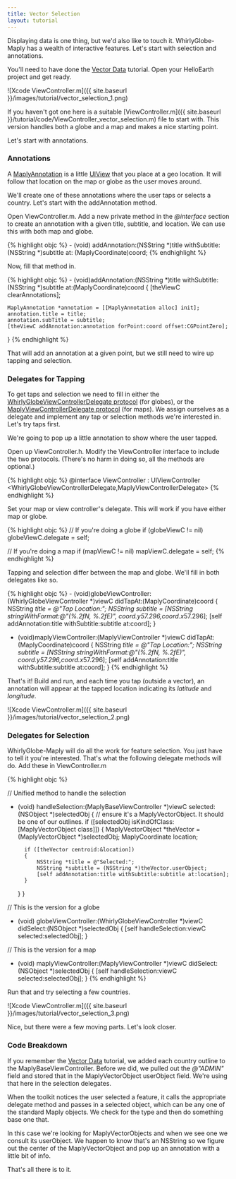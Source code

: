 ```yaml
---
title: Vector Selection
layout: tutorial
---
```


Displaying data is one thing, but we'd also like to touch it.  WhirlyGlobe-Maply has a wealth of interactive features.  Let's start with selection and annotations.

You'll need to have done the [Vector Data](adding_vector_data.html) tutorial.  Open your HelloEarth project and get ready.

![Xcode ViewController.m]({{ site.baseurl }}/images/tutorial/vector_selection_1.png)

If you haven't got one here is a suitable [ViewController.m]({{ site.baseurl }}/tutorial/code/ViewController_vector_selection.m) file to start with.  This version handles both a globe and a map and makes a nice starting point.

Let's start with annotations.

### Annotations

A <a href= "{{ site.baseurl }}/reference/ios_2_3/Classes/MaplyAnnotation.html" target="_blank">MaplyAnnotation</a> is a little <a href= "https://developer.apple.com/library/ios/documentation/uikit/reference/UIView_Class/index.html" target="_blank">UIView</a> that you place at a geo location.  It will follow that location on the map or globe as the user moves around.

We'll create one of these annotations where the user taps or selects a country.  Let's start with the addAnnotation method.

Open ViewController.m. Add a new private method in the _@interface_ section to create an annotation with a given title, subtitle, and location.  We can use this with both map and globe.

{% highlight objc %}
­- (void) addAnnotation:(NSString *)title withSubtitle:(NSString *)subtitle at: (MaplyCoordinate)coord;
{% endhighlight %}

Now, fill that method in.

{% highlight objc %}
­- (void)addAnnotation:(NSString *)title withSubtitle:(NSString *)subtitle at:(MaplyCoordinate)coord
{
    [theViewC clearAnnotations];

    MaplyAnnotation *annotation = [[MaplyAnnotation alloc] init];
    annotation.title = title;
    annotation.subTitle = subtitle;
    [theViewC addAnnotation:annotation forPoint:coord offset:CGPointZero];
}
{% endhighlight %}

That will add an annotation at a given point, but we still need to wire up tapping and selection.

### Delegates for Tapping

To get taps and selection we need to fill in either the <a href= "{{ site.baseurl }}/reference/ios_2_3/Protocols/MaplyViewControllerDelegate.html" target="_blank">WhirlyGlobeViewControllerDelegate protocol</a> (for globes), or the <a href= "{{ site.baseurl }}/reference/ios_2_3/Protocols/WhirlyGlobeViewControllerDelegate.html" target="_blank">MaplyViewControllerDelegate protocol</a> (for maps).  We assign ourselves as a delegate and implement any tap or selection methods we're interested in. Let's try taps first.

We're going to pop up a little annotation to show where the user tapped.

Open up ViewController.h. Modify the ViewController interface to include the two protocols. (There's no harm in doing so, all the methods are optional.)

{% highlight objc %}
@interface ViewController : UIViewController 
                <WhirlyGlobeViewControllerDelegate,MaplyViewControllerDelegate>
{% endhighlight %}

Set your map or view controller's delegate.  This will work if you have either map or globe.

{% highlight objc %}
// If you're doing a globe
if (globeViewC != nil)
    globeViewC.delegate = self;

// If you're doing a map
if (mapViewC != nil)
    mapViewC.delegate = self;
{% endhighlight %}

Tapping and selection differ between the map and globe.  We'll fill in both delegates like so.


{% highlight objc %}
­- (void)globeViewController:(WhirlyGlobeViewController *)viewC 
                            didTapAt:(MaplyCoordinate)coord
{
  NSString *title = @"Tap Location:";
  NSString *subtitle = [NSString stringWithFormat:@"(%.2fN, %.2fE)", 
                        coord.y*57.296,coord.x*57.296];
  [self addAnnotation:title withSubtitle:subtitle at:coord];
}

- (void)maplyViewController:(MaplyViewController *)viewC 
                            didTapAt:(MaplyCoordinate)coord
{
  NSString *title = @"Tap Location:";
  NSString *subtitle = [NSString stringWithFormat:@"(%.2fN, %.2fE)", 
                        coord.y*57.296,coord.x*57.296];
  [self addAnnotation:title withSubtitle:subtitle at:coord];
}
{% endhighlight %}

That's it! Build and run, and each time you tap (outside a vector), an annotation will appear at the tapped location indicating its _latitude_ and _longitude_.

![Xcode ViewController.m]({{ site.baseurl }}/images/tutorial/vector_selection_2.png)

### Delegates for Selection

WhirlyGlobe-Maply will do all the work for feature selection.  You just have to tell it you're interested.  That's what the following delegate methods will do.  Add these in ViewController.m

{% highlight objc %}

// Unified method to handle the selection
- (void) handleSelection:(MaplyBaseViewController *)viewC 
                selected:(NSObject *)selectedObj
{
    // ensure it's a MaplyVectorObject. It should be one of our outlines.
    if ([selectedObj isKindOfClass:[MaplyVectorObject class]])
    {
    MaplyVectorObject *theVector = (MaplyVectorObject *)selectedObj;
    MaplyCoordinate location;

        if ([theVector centroid:&location])
        {
            NSString *title = @"Selected:";
            NSString *subtitle = (NSString *)theVector.userObject;
            [self addAnnotation:title withSubtitle:subtitle at:location];
        }
    }
}

// This is the version for a globe
- (void) globeViewController:(WhirlyGlobeViewController *)viewC 
                    didSelect:(NSObject *)selectedObj
{
    [self handleSelection:viewC selected:selectedObj];
}

// This is the version for a map
- (void) maplyViewController:(MaplyViewController *)viewC 
                    didSelect:(NSObject *)selectedObj
{
    [self handleSelection:viewC selected:selectedObj];
}
{% endhighlight %}

Run that and try selecting a few countries.

![Xcode ViewController.m]({{ site.baseurl }}/images/tutorial/vector_selection_3.png)

Nice, but there were a few moving parts.  Let's look closer.

### Code Breakdown

If you remember the [Vector Data](adding_vector_data.html) tutorial, we added each country outline to the MaplyBaseViewController.  Before we did, we pulled out the _@"ADMIN"_ field and stored that in the MaplyVectorObject userObject field.  We're using that here in the selection delegates.

When the toolkit notices the user selected a feature, it calls the appropriate delegate method and passes in a selected object, which can be any one of the standard Maply objects.  We check for the type and then do something base one that.

In this case we're looking for MaplyVectorObjects and when we see one we consult its userObject.  We happen to know that's an NSString so we figure out the center of the MaplyVectorObject and pop up an annotation with a little bit of info.

That's all there is to it.
